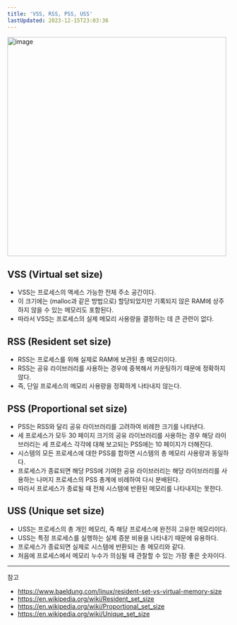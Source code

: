 ```yaml
---
title: 'VSS, RSS, PSS, USS'
lastUpdated: 2023-12-15T23:03:36
---
```

<img width="496" alt="image" src="https://github.com/dodoplamingo/test/assets/108961398/51bc4e91-9539-465a-91aa-57ee1118dc31">

## VSS (Virtual set size)

- VSS는 프로세스의 액세스 가능한 전체 주소 공간이다.
- 이 크기에는 (malloc과 같은 방법으로) 할당되었지만 기록되지 않은 RAM에 상주하지 않을 수 있는 메모리도 포함된다. 
- 따라서 VSS는 프로세스의 실제 메모리 사용량을 결정하는 데 큰 관련이 없다.

## RSS (Resident set size)

- RSS는 프로세스를 위해 실제로 RAM에 보관된 총 메모리이다.
- RSS는 공유 라이브러리를 사용하는 경우에 중복해서 카운팅하기 때문에 정확하지 않다. 
- 즉, 단일 프로세스의 메모리 사용량을 정확하게 나타내지 않는다.

## PSS (Proportional set size)

- PSS는 RSS와 달리 공유 라이브러리를 고려하여 비례한 크기를 나타낸다.
- 세 프로세스가 모두 30 페이지 크기의 공유 라이브러리를 사용하는 경우 해당 라이브러리는 세 프로세스 각각에 대해 보고되는 PSS에는 10 페이지가 더해진다.
- 시스템의 모든 프로세스에 대한 PSS를 합하면 시스템의 총 메모리 사용량과 동일하다.
- 프로세스가 종료되면 해당 PSS에 기여한 공유 라이브러리는 해당 라이브러리를 사용하는 나머지 프로세스의 PSS 총계에 비례하여 다시 분배된다.
- 따라서 프로세스가 종료될 때 전체 시스템에 반환된 메모리를 나타내지는 못한다.

## USS (Unique set size)

- USS는 프로세스의 총 개인 메모리, 즉 해당 프로세스에 완전히 고유한 메모리이다.
- USS는 특정 프로세스를 실행하는 실제 증분 비용을 나타내기 때문에 유용하다.
- 프로세스가 종료되면 실제로 시스템에 반환되는 총 메모리와 같다.
- 처음에 프로세스에서 메모리 누수가 의심될 때 관찰할 수 있는 가장 좋은 숫자이다.

---
참고
- https://www.baeldung.com/linux/resident-set-vs-virtual-memory-size
- https://en.wikipedia.org/wiki/Resident_set_size
- https://en.wikipedia.org/wiki/Proportional_set_size
- https://en.wikipedia.org/wiki/Unique_set_size